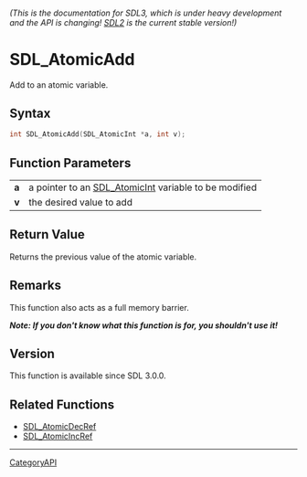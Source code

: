 ###### (This is the documentation for SDL3, which is under heavy development and the API is changing! [SDL2](https://wiki.libsdl.org/SDL2/) is the current stable version!)
# SDL_AtomicAdd

Add to an atomic variable.

## Syntax

```c
int SDL_AtomicAdd(SDL_AtomicInt *a, int v);

```

## Function Parameters

|           |                                                                        |
| --------- | ---------------------------------------------------------------------- |
| **a**     | a pointer to an [SDL_AtomicInt](SDL_AtomicInt) variable to be modified |
| **v**     | the desired value to add                                               |

## Return Value

Returns the previous value of the atomic variable.

## Remarks

This function also acts as a full memory barrier.

***Note: If you don't know what this function is for, you shouldn't use
it!***

## Version

This function is available since SDL 3.0.0.

## Related Functions

* [SDL_AtomicDecRef](SDL_AtomicDecRef)
* [SDL_AtomicIncRef](SDL_AtomicIncRef)

----
[CategoryAPI](CategoryAPI)


